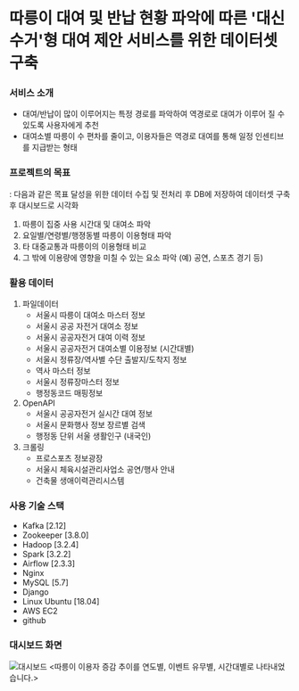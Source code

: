 # 따릉이 대여 및 반납 현황 파악에 따른 '대신 수거'형 대여 제안 서비스를 위한 데이터셋 구축

### 서비스 소개
- 대여/반납이 많이 이루어지는 특정 경로를 파악하여 역경로로 대여가 이루어 질 수 있도록 사용자에게 추천
- 대여소별 따릉이 수 편차를 줄이고, 이용자들은 역경로 대여를 통해 일정 인센티브를 지급받는 형태


### 프로젝트의 목표
: 다음과 같은 목표 달성을 위한 데이터 수집 및 전처리 후 DB에 저장하여 데이터셋 구축 후 대시보드로 시각화
1. 따릉이 집중 사용 시간대 및 대여소 파악
2. 요일별/연령별/행졍동별 따릉이 이용형태 파악
3. 타 대중교통과 따릉이의 이용형태 비교
4. 그 밖에 이용량에 영향을 미칠 수 있는 요소 파악 (예) 공연, 스포츠 경기 등)

### 활용 데이터
1. 파일데이터
    - 서울시 따릉이 대여소 마스터 정보
    - 서울시 공공 자전거 대여소 정보
    - 서울시 공공자전거 대여 이력 정보
    - 서울시 공공자전거 대여소별 이용정보 (시간대별)
    - 서울시 정류장/역사별 수단 출발지/도착지 정보
    - 역사 마스터 정보
    - 서울시 정류장마스터 정보
    - 행정동코드 매핑정보
2. OpenAPI
    - 서울시 공공자전거 실시간 대여 정보
    - 서울시 문화행사 정보 장르별 검색
    - 행정동 단위 서울 생활인구 (내국인)
3. 크롤링
    - 프로스포츠 정보광장
    - 서울시 체육시설관리사업소 공연/행사 안내
    - 건축물 생애이력관리시스템

### 사용 기술 스택
- Kafka [2.12]
- Zookeeper [3.8.0]
- Hadoop [3.2.4]
- Spark [3.2.2]
- Airflow [2.3.3]
- Nginx 
- MySQL [5.7]
- Django 
- Linux Ubuntu [18.04]
- AWS EC2
- github

### 대시보드 화면 
![대시보드](https://user-images.githubusercontent.com/84915765/204236750-93d2953c-c04f-40f8-b714-12935b636c9d.png)
<따릉이 이용자 증감 추이를 연도별, 이벤트 유무별, 시간대별로 나타내었습니다.>
